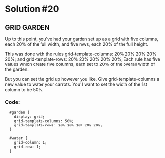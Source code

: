 
# Solution #20

## GRID GARDEN

Up to this point, you've had your garden set up as a grid with five columns, each 20% of the full width, and five rows, each 20% of the full height.

This was done with the rules grid-template-columns: 20% 20% 20% 20% 20%; and grid-template-rows: 20% 20% 20% 20% 20%; Each rule has five values which create five columns, each set to 20% of the overall width of the garden.

But you can set the grid up however you like. Give grid-template-columns a new value to water your carrots. You'll want to set the width of the 1st column to be 50%.

### Code: 

```
  #garden {
    display: grid;
    grid-template-columns: 50%;
    grid-template-rows: 20% 20% 20% 20% 20%;
  }

  #water {
    grid-column: 1;
    grid-row: 1;
  }
```